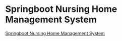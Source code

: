 # Springboot Nursing Home Management System
[Springboot Nursing Home Management System](https://aiwithcloud.com/2022/09/16/springboot_nursing_home_management_system/)
